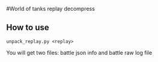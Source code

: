 #World of tanks replay decompress
## How to use
```
unpack_replay.py <replay>
```
You will get two files: battle json info and battle raw log file
